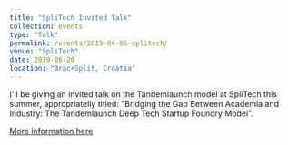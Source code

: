 ```yaml
---
title: "SpliTech Invited Talk"
collection: events
type: "Talk"
permalink: /events/2019-04-05-splitech/
venue: "SpliTech"
date: 2019-06-20
location: "Brac+Split, Croatia"
---
```


I'll be giving an invited talk on the Tandemlaunch model at SpliTech this summer, appropriatelly titled: "Bridging the Gap Between Academia and Industry: The Tandemlaunch Deep Tech Startup Foundry Model".

[More information here](http://2019.splitech.org/)


